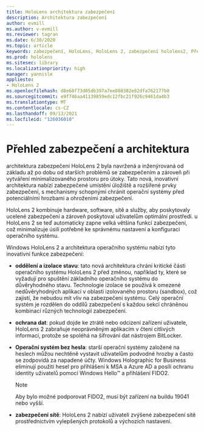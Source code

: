 ```yaml
---
title: HoloLens architektura zabezpečení
description: Architektura zabezpečení
author: evmill
ms.author: v-evmill
ms.reviewer: tagran
ms.date: 6/30/2020
ms.topic: article
keywords: zabezpečení, HoloLens, HoloLens 2, zabezpečení hololens2, Přehled zabezpečení, Architektura zabezpečení, architektura, architektura HoloLens 2
ms.prod: hololens
ms.sitesec: library
ms.localizationpriority: high
manager: yannisle
appliesto:
- HoloLens 2
ms.openlocfilehash: d8e68f73d05db397a7ee088382e82dfa762177b0
ms.sourcegitcommit: e9f746aa41139859edc12fbc21f926c9461da4b3
ms.translationtype: MT
ms.contentlocale: cs-CZ
ms.lasthandoff: 09/13/2021
ms.locfileid: "126036010"
---
```

# <a name="security-overview-and-architecture"></a>Přehled zabezpečení a architektura

architektura zabezpečení HoloLens 2 byla navržená a inženýrovaná od základu až po dobu od starších problémů se zabezpečením a zároveň při vytváření minimalizovaného prostoru pro útoky. Tato nová, inovativní architektura nabízí zabezpečené umístění úložiště a rozšířené prvky zabezpečení, s mechanismy schopnými chránit operační systémy před potenciálními hrozbami a ohroženími zabezpečení.

HoloLens 2 kombinuje hardware, software, sítě a služby, aby poskytovaly ucelené zabezpečení a zároveň poskytoval uživatelům optimální prostředí. u HoloLens 2 se teď automaticky zapne velká většina funkcí zabezpečení, což minimalizuje úsilí potřebné ke správnému nastavení a konfiguraci operačního systému.

Windows HoloLens 2 a architektura operačního systému nabízí tyto inovativní funkce zabezpečení:

  * **oddělení a izolace stavu**: tato nová architektura chrání kritické části operačního systému HoloLens 2 před změnou, například ty, které se vyžadují pro spuštění základního operačního systému do důvěryhodného stavu. Technologie izolace se používá k omezené nedůvěryhodných aplikací v oblasti izolovaného prostoru (sandbox), což zajistí, že nebudou mít vliv na zabezpečení systému. Celý operační systém je rozdělen do oddílů zabezpečení s každou sekcí chráněnou kombinací různých technologií zabezpečení.
  
  * **ochrana dat**: pokud dojde ke ztrátě nebo odcizení zařízení uživatele, HoloLens 2 zabraňuje neoprávněným aplikacím v čtení citlivých informací, protože se spoléhá na šifrování dat nástrojem BitLocker. 
  
  * **Operační systém bez hesla**: starší operační systémy založené na heslech můžou nechtěně vystavit uživatelům podvodné hrozby a často se zodpovídá za napadené účty. Windows Holographic for Business eliminují použití hesel pro přihlášení k MSA a Azure AD a posílí ochranu identity uživatelů pomocí Windows Hello™ a přihlášení FIDO2. 
  
    > [!NOTE]
    > Aby bylo možné podporovat FIDO2, musí být zařízení na buildu 19041 nebo vyšší. 

  * **zabezpečení sítě**: HoloLens 2 nabízí uživateli zvýšené zabezpečení sítě prostřednictvím vylepšených protokolů a výchozích nastavení.
